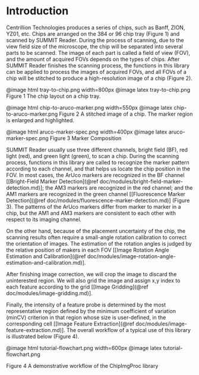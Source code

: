 
Introduction
===

Centrillion Technologies produces a series of chips, such as Banff, ZION, YZ01, etc. Chips are arranged on the 384 or 96 chip tray (Figure 1) and scanned by SUMMIT Reader. During the process of scanning, due to the view field size of the microscope, the chip will be separated into several parts to be scanned. The image of each part is called a field of view (FOV), and the amount of acquired FOVs depends on the types of chips. After SUMMIT Reader finishes the scanning process, the functions in this library can be applied to process the images of acquired FOVs, and all FOVs of a chip will be stitched to produce a high-resolution image of a chip (Figure 2).

@image html tray-to-chip.png width=800px
@image latex tray-to-chip.png
Figure 1 The chip layout on a chip tray.

@image html chip-to-aruco-marker.png width=550px
@image latex chip-to-aruco-marker.png
Figure 2 A stitched image of a chip. The marker region is enlarged and highlighted.

@image html aruco-marker-spec.png width=400px
@image latex aruco-marker-spec.png
Figure 3 Marker Composition

SUMMIT Reader usually use three different channels, bright field (BF), red light (red), and green light (green), to scan a chip. During the scanning process, functions in this library are called to recognize the marker pattern according to each channel, and that helps us locate the chip position in the FOV. In most cases, the ArUco markers are recognized in the BF channel [[Bright-Field Marker Detection](@ref doc/modules/bright-field-marker-detection.md)]; the AM3 markers are recognized in the red channel; and the AM1 markers are recognized in the green channel [[Fluorescence Marker Detection](@ref doc/modules/fluorescence-marker-detection.md)] (Figure 3). The patterns of the ArUco markers differ from marker to marker in a chip, but the AM1 and AM3 markers are consistent to each other with respect to its imaging channel.

On the other hand, because of the placement uncertainty of the chip, the scanning results often require a small-angle rotation calibration to correct the orientation of images. The estimation of the rotation angles is judged by the relative position of makers in each FOV [[Image Rotation Angle Estimation and Calibration](@ref doc/modules/image-rotation-angle-estimation-and-calibration.md)].

After finishing image correction, we will crop the image to discard the uninterested region. We will also grid the image and assign x,y index to each feature according to the grid [[Image Gridding](@ref doc/modules/image-gridding.md)].

Finally, the intensity of a feature probe is determined by the most representative region defined by the minimum coefficient of variation (minCV) criterion in that region whose size is user-defined, in the corresponding cell [[Image Feature Extraction](@ref doc/modules/image-feature-extraction.md)]. The overall workflow of a typical use of this library is illustrated below (Figure 4).

@image html tutorial-flowchart.png width=600px
@image latex tutorial-flowchart.png

Figure 4 A demonstrative workflow of the ChipImgProc library
